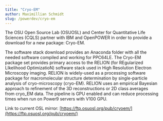 ```yaml
---
title: "Cryo-EM"
author: Maximillian Schmidt
slug: /powerdev/cryo-em
---
```


The OSU Open Source Lab (OSUOSL) and Center for Quantitative Life Sciences (CQLS) partner with IBM and OpenPOWER in
order to provide a download for a new package: Cryo-EM.

The software stack download provides an Anaconda folder with all the needed software compiled and working for PPC64LE.
The Cryo-EM package set provides primary access to the RELION (for REgularized LIkelihood OptimizatioN) software stack
used in High Resolution Electron Microscopy imaging. RELION is widely-used as a processing software package for
macromolecular structure determination by single-particle analysis of cryo-microscopy (cryo-EM). RELION uses an
empirical Bayesian approach to refinement of the 3D reconstructions or 2D class averages from cryo_EM data. The pipeline
is GPU enabled and can reduce processing times when run on Power9 servers with V100 GPU.

Link to current OSL mirror: [https://ftp.osuosl.org/pub/cryoem/](https://ftp.osuosl.org/pub/cryoem/)
